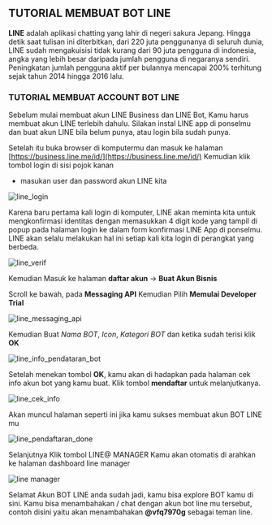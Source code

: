 ## TUTORIAL MEMBUAT BOT LINE

**LINE** adalah aplikasi chatting yang lahir di negeri sakura Jepang. Hingga detik saat tulisan ini diterbitkan, dari 220 juta penggunanya di seluruh dunia, LINE sudah mengakuisisi tidak kurang dari 90 juta pengguna di indonesia, angka yang lebih besar daripada jumlah pengguna di negaranya sendiri. Peningkatan jumlah pengguna aktif per bulannya mencapai 200% terhitung sejak tahun 2014 hingga 2016 lalu.

### TUTORIAL MEMBUAT ACCOUNT BOT LINE

Sebelum mulai membuat akun LINE Business dan LINE Bot, Kamu harus membuat akun LINE terlebih dahulu. Silakan instal LINE app di ponselmu dan buat akun LINE bila belum punya, atau login bila sudah punya.

Setelah itu buka browser di komputermu dan masuk ke halaman [https://business.line.me/id/](https://business.line.me/id/)
Kemudian klik tombol login di sisi pojok kanan
- masukan user dan password akun LINE kita

![line_login](https://cloud.githubusercontent.com/assets/13567128/25942107/0ef1fcbe-3666-11e7-9735-1a135d4eea6d.png)

Karena baru pertama kali login di komputer, LINE akan meminta kita untuk mengkonfirmasi identitas dengan memasukkan 4 digit kode yang tampil di popup pada halaman login ke dalam form konfirmasi LINE App di ponselmu. LINE akan selalu melakukan hal ini setiap kali kita login di perangkat yang berbeda.

![line_verif](https://cloud.githubusercontent.com/assets/13567128/25942152/37d47634-3666-11e7-8fc3-ebd820b895ee.png)


Kemudian Masuk ke halaman **daftar akun** -> **Buat Akun Bisnis**

Scroll ke bawah, pada **Messaging API** Kemudian Pilih **Memulai Developer Trial**

![line_messaging_api](https://cloud.githubusercontent.com/assets/13567128/25942214/6fc8edd6-3666-11e7-8540-f9483d3c42a4.png)

Kemudian Buat *Nama BOT*, *Icon*, *Kategori BOT* dan ketika sudah terisi klik **OK**

![line_info_pendataran_bot](https://cloud.githubusercontent.com/assets/13567128/25942254/8f08b41a-3666-11e7-82b3-842d347faf30.png)

Setelah menekan tombol **OK**, kamu akan di hadapkan pada halaman cek info akun bot yang kamu buat. Klik tombol **mendaftar** untuk melanjutkanya.

![line_cek_info](https://cloud.githubusercontent.com/assets/13567128/25942379/e5aa691c-3666-11e7-8280-2a3e2a08de86.png)


Akan muncul halaman seperti ini jika kamu sukses membuat akun BOT LINE mu

![line_pendaftaran_done](https://cloud.githubusercontent.com/assets/13567128/25942399/f36b6f60-3666-11e7-95f1-f08249e795ce.png)


Selanjutnya Klik tombol LINE@ MANAGER
Kamu akan otomatis di arahkan ke halaman dashboard line manager

![line manager](https://cloud.githubusercontent.com/assets/13567128/25942419/fd8b5ff0-3666-11e7-8e77-0f2641c04ec5.png)

Selamat Akun BOT LINE anda sudah jadi, kamu bisa explore BOT kamu di sini.
Kamu bisa menambahakan / chat dengan akun bot line mu tersebut, contoh disini yaitu akan menambahakan **@vfq7970g** sebagai teman line.

